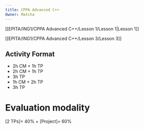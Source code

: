```yaml
---
title: CPPA Advanced C++
Owner: Matcha
---
```

[[EPITA/ING1/CPPA Advanced C++/Lesson 1/Lesson 1|Lesson 1]]

[[EPITA/ING1/CPPA Advanced C++/Lesson 3/Lesson 3]]

## Activity Format
- 2h CM + 1h TP
- 2h CM + 1h TP
- 3h TP
- 1h CM + 2h TP
- 3h TP
# Evaluation modality
[2 TPs]= 40% + [Project]= 60%